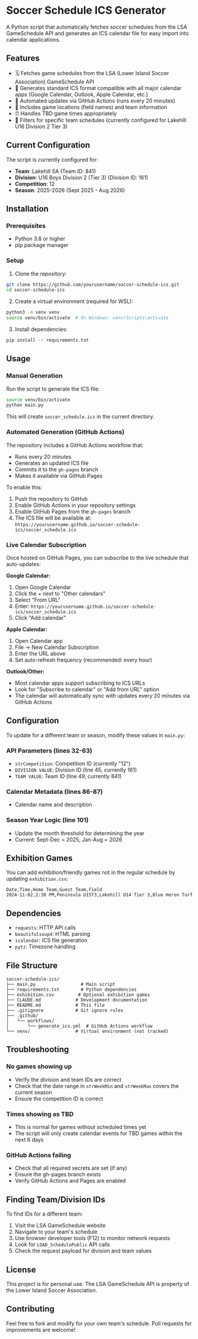 # Soccer Schedule ICS Generator

A Python script that automatically fetches soccer schedules from the LSA GameSchedule API and generates an ICS calendar file for easy import into calendar applications.

## Features

- 🗓️ Fetches game schedules from the LSA (Lower Island Soccer Association) GameSchedule API
- 📅 Generates standard ICS format compatible with all major calendar apps (Google Calendar, Outlook, Apple Calendar, etc.)
- 🔄 Automated updates via GitHub Actions (runs every 20 minutes)
- 📍 Includes game locations (field names) and team information
- ⏰ Handles TBD game times appropriately
- 🎯 Filters for specific team schedules (currently configured for Lakehill U16 Division 2 Tier 3)

## Current Configuration

The script is currently configured for:
- **Team**: Lakehill SA (Team ID: 841)
- **Division**: U16 Boys Division 2 (Tier 3) (Division ID: 161)
- **Competition**: 12
- **Season**: 2025-2026 (Sept 2025 - Aug 2026)

## Installation

### Prerequisites
- Python 3.8 or higher
- pip package manager

### Setup

1. Clone the repository:
```bash
git clone https://github.com/yourusername/soccer-schedule-ics.git
cd soccer-schedule-ics
```

2. Create a virtual environment (required for WSL):
```bash
python3 -m venv venv
source venv/bin/activate  # On Windows: venv\Scripts\activate
```

3. Install dependencies:
```bash
pip install -r requirements.txt
```

## Usage

### Manual Generation

Run the script to generate the ICS file:
```bash
source venv/bin/activate
python main.py
```

This will create `soccer_schedule.ics` in the current directory.

### Automated Generation (GitHub Actions)

The repository includes a GitHub Actions workflow that:
- Runs every 20 minutes
- Generates an updated ICS file
- Commits it to the `gh-pages` branch
- Makes it available via GitHub Pages

To enable this:
1. Push the repository to GitHub
2. Enable GitHub Actions in your repository settings
3. Enable GitHub Pages from the `gh-pages` branch
4. The ICS file will be available at: `https://yourusername.github.io/soccer-schedule-ics/soccer_schedule.ics`

### Live Calendar Subscription

Once hosted on GitHub Pages, you can subscribe to the live schedule that auto-updates:

**Google Calendar:**
1. Open Google Calendar
2. Click the + next to "Other calendars"
3. Select "From URL"
4. Enter: `https://yourusername.github.io/soccer-schedule-ics/soccer_schedule.ics`
5. Click "Add calendar"

**Apple Calendar:**
1. Open Calendar app
2. File → New Calendar Subscription
3. Enter the URL above
4. Set auto-refresh frequency (recommended: every hour)

**Outlook/Other:**
- Most calendar apps support subscribing to ICS URLs
- Look for "Subscribe to calendar" or "Add from URL" option
- The calendar will automatically sync with updates every 20 minutes via GitHub Actions

## Configuration

To update for a different team or season, modify these values in `main.py`:

### API Parameters (lines 32-63)
- `strCompetition`: Competition ID (currently "12")
- `DIVISION VALUE`: Division ID (line 45, currently 161)
- `TEAM VALUE`: Team ID (line 49, currently 841)

### Calendar Metadata (lines 86-87)
- Calendar name and description

### Season Year Logic (line 101)
- Update the month threshold for determining the year
- Current: Sept-Dec = 2025, Jan-Aug = 2026

## Exhibition Games

You can add exhibition/friendly games not in the regular schedule by updating `exhibition.csv`:
```csv
Date,Time,Home Team,Guest Team,Field
2024-11-02,2:30 PM,Peninsula U15T3,Lakehill U14 Tier 3,Blue Heron Turf
```

## Dependencies

- `requests`: HTTP API calls
- `beautifulsoup4`: HTML parsing
- `icalendar`: ICS file generation
- `pytz`: Timezone handling

## File Structure

```
soccer-schedule-ics/
├── main.py                 # Main script
├── requirements.txt        # Python dependencies
├── exhibition.csv         # Optional exhibition games
├── CLAUDE.md             # Development documentation
├── README.md             # This file
├── .gitignore            # Git ignore rules
├── .github/
│   └── workflows/
│       └── generate_ics.yml  # GitHub Actions workflow
└── venv/                 # Virtual environment (not tracked)
```

## Troubleshooting

### No games showing up
- Verify the division and team IDs are correct
- Check that the date range in `strWeekMin` and `strWeekMax` covers the current season
- Ensure the competition ID is correct

### Times showing as TBD
- This is normal for games without scheduled times yet
- The script will only create calendar events for TBD games within the next 6 days

### GitHub Actions failing
- Check that all required secrets are set (if any)
- Ensure the gh-pages branch exists
- Verify GitHub Actions and Pages are enabled

## Finding Team/Division IDs

To find IDs for a different team:
1. Visit the LSA GameSchedule website
2. Navigate to your team's schedule
3. Use browser developer tools (F12) to monitor network requests
4. Look for `LOAD_SchedulePublic` API calls
5. Check the request payload for division and team values

## License

This project is for personal use. The LSA GameSchedule API is property of the Lower Island Soccer Association.

## Contributing

Feel free to fork and modify for your own team's schedule. Pull requests for improvements are welcome!